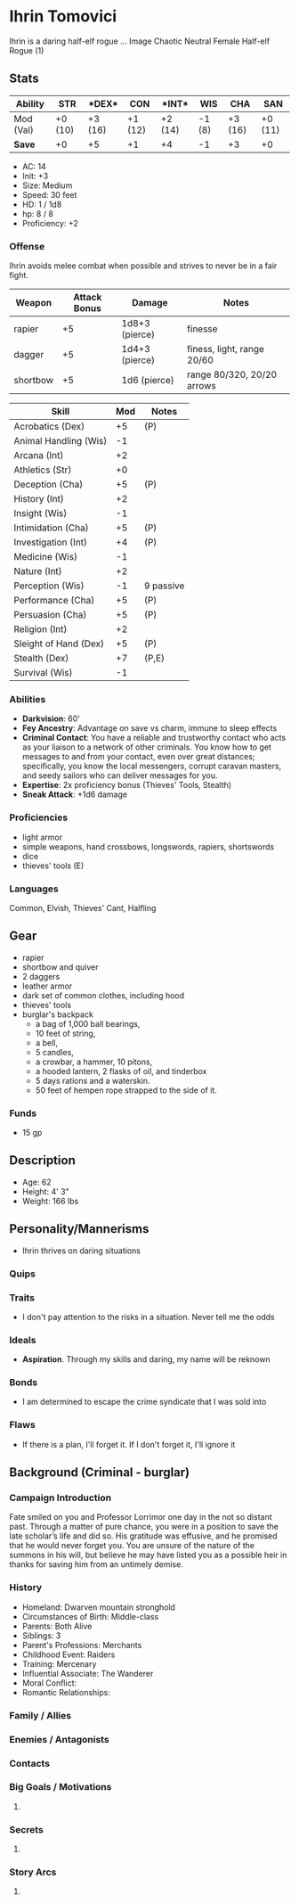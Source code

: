 # Ihrin Tomovici
Ihrin is a daring half-elf rogue ...
Image
Chaotic Neutral Female Half-elf Rogue (1)
## Stats
|**Ability**|**STR**|**\*DEX\***|**CON**|**\*INT\***|**WIS**|**CHA**|**SAN**|
| ---- | ---- | ---- | ---- | ---- | ---- | ---- | ---- |
|Mod (Val)| +0 (10) | +3 (16) | +1 (12) | +2 (14) | -1 (8) | +3 (16) | +0 (11) |
|**Save**| +0 | +5 | +1 | +4 | -1 | +3 | +0 |

- AC: 14
- Init: +3
- Size: Medium
- Speed: 30 feet
- HD: 1 / 1d8
- hp: 8 / 8
- Proficiency: +2

### Offense
Ihrin avoids melee combat when possible and strives to never be in a fair fight.

| Weapon | Attack Bonus | Damage | Notes |
| ---- | ---- | ---- | ---- |
| rapier | +5 | 1d8+3 (pierce) | finesse |
| dagger | +5 | 1d4+3 (pierce) | finess, light, range 20/60 |
| shortbow | +5 | 1d6 (pierce) | range 80/320, 20/20 arrows |

| Skill | Mod | Notes
| ---- | ---- | ---- |
| Acrobatics (Dex) | +5 | (P) |
| Animal Handling (Wis) | -1 ||
| Arcana (Int) | +2 ||
| Athletics (Str) | +0 ||
| Deception (Cha) | +5 | (P) |
| History (Int) | +2 ||
| Insight (Wis)| -1 ||
| Intimidation (Cha) | +5 | (P) |
| Investigation (Int) | +4 | (P) |
| Medicine (Wis) | -1 ||
| Nature (Int) | +2 ||
| Perception (Wis) | -1 | 9 passive |
| Performance (Cha) | +5 | (P) |
| Persuasion (Cha) | +5 | (P) |
| Religion (Int) | +2 ||
| Sleight of Hand (Dex) | +5 | (P) |
| Stealth (Dex) | +7 | (P,E) |
| Survival (Wis) | -1 ||

### Abilities
- **Darkvision**: 60’
- **Fey Ancestry**: Advantage on save vs charm, immune to sleep effects
- **Criminal Contact**: You have a reliable and trustworthy contact who acts as your liaison to a network of other criminals. You know how to get messages to and from your contact, even over great distances; specifically, you know the local messengers, corrupt caravan masters, and seedy sailors who can deliver messages for you.
- **Expertise**: 2x proficiency bonus (Thieves' Tools, Stealth)
- **Sneak Attack**: +1d6 damage

### Proficiencies
- light armor
- simple weapons, hand crossbows, longswords, rapiers, shortswords
- dice
- thieves' tools (E)

### Languages
Common,  Elvish, Thieves' Cant, Halfling

## Gear
- rapier
- shortbow and quiver
- 2 daggers
- leather armor
- dark set of common clothes, including hood
- thieves' tools
- burglar's backpack
	- a bag of 1,000 ball bearings, 
	- 10 feet of string, 
	- a bell, 
	- 5 candles, 
	- a crowbar, a hammer, 10 pitons, 
	- a hooded lantern, 2 flasks of oil, and tinderbox
	- 5 days rations and a waterskin. 
	- 50 feet of hempen rope strapped to the side of it.

### Funds
- 15 gp

## Description
- Age: 62
- Height: 4' 3"
- Weight: 166 lbs

## Personality/Mannerisms
- Ihrin thrives on daring situations

### Quips

### Traits
- I don't pay attention to the risks in a situation. Never tell me the odds

### Ideals
- **Aspiration**. Through my skills and daring, my name will be reknown

### Bonds
- I am determined to escape the crime syndicate that I was sold into

### Flaws
- If there is a plan, I'll forget it. If I don't forget it, I'll ignore it

## Background (Criminal - burglar)


### Campaign Introduction
Fate smiled on you and Professor Lorrimor one day in the not so distant past. Through a matter of pure chance, you were in a position to save the late scholar’s life and did so. His gratitude was effusive, and he promised that he would never forget you. You are unsure of the nature of the summons in his will, but believe he may have listed you as a possible heir in thanks for saving him from an untimely demise.

### History
- Homeland: Dwarven mountain stronghold
- Circumstances of Birth: Middle-class
- Parents: Both Alive
- Siblings: 3
- Parent's Professions: Merchants
- Childhood Event: Raiders
- Training: Mercenary
- Influential Associate: The Wanderer
- Moral Conflict: 
- Romantic Relationships: 

### Family / Allies

### Enemies / Antagonists

### Contacts

### Big Goals / Motivations

1. 

### Secrets
1.  

### Story Arcs
1. 